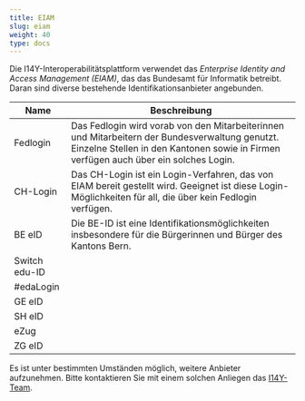 ```yaml
---
title: EIAM
slug: eiam
weight: 40
type: docs
---
```


Die I14Y-Interoperabilitätsplattform verwendet das _Enterprise Identity and Access Management (EIAM)_, das das Bundesamt für Informatik betreibt. Daran sind diverse bestehende Identifikationsanbieter angebunden.

| Name | Beschreibung |
| --- | --- |
| Fedlogin | Das Fedlogin wird vorab von den Mitarbeiterinnen und Mitarbeitern der Bundesverwaltung genutzt. Einzelne Stellen in den Kantonen sowie in Firmen verfügen auch über ein solches Login. |
| CH-Login | Das CH-Login ist ein Login-Verfahren, das von EIAM bereit gestellt wird. Geeignet ist diese Login-Möglichkeiten für all, die über kein Fedlogin verfügen. |
| BE eID | Die BE-ID ist eine Identifikationsmöglichkeiten insbesondere für die Bürgerinnen und Bürger des Kantons Bern. |
| Switch edu-ID | |
| #edaLogin | |
| GE eID | |
| SH eID | |
| eZug | |
| ZG eID | |

Es ist unter bestimmten Umständen möglich, weitere Anbieter aufzunehmen. Bitte kontaktieren Sie mit einem solchen Anliegen das [I14Y-Team](mailto:i14y@bfs.admin.ch).  